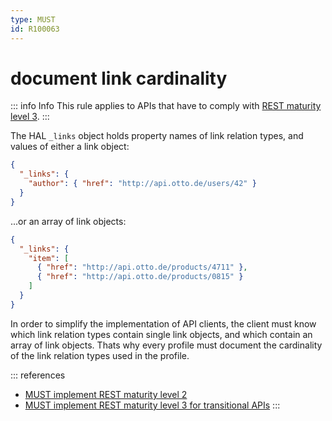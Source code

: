 ```yaml
---
type: MUST
id: R100063
---
```


# document link cardinality

::: info Info
This rule applies to APIs that have to comply with [REST maturity level 3](@guidelines/R000033).
:::

The HAL `_links` object holds property names of link relation types, and values of either a link object:

```json
{
  "_links": {
    "author": { "href": "http://api.otto.de/users/42" }
  }
}
```

...or an array of link objects:

```json
{
  "_links": {
    "item": [
      { "href": "http://api.otto.de/products/4711" },
      { "href": "http://api.otto.de/products/0815" }
    ]
  }
}
```

In order to simplify the implementation of API clients, the client must know which link relation types contain single link objects, and which contain an array of link objects.
Thats why every profile must document the cardinality of the link relation types used in the profile.

::: references

- [MUST implement REST maturity level 2](@guidelines/R000032)
- [MUST implement REST maturity level 3 for transitional APIs](@guidelines/R000033)
  :::
